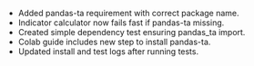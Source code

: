 - Added pandas-ta requirement with correct package name.
- Indicator calculator now fails fast if pandas-ta missing.
- Created simple dependency test ensuring pandas_ta import.
- Colab guide includes new step to install pandas-ta.
- Updated install and test logs after running tests.
